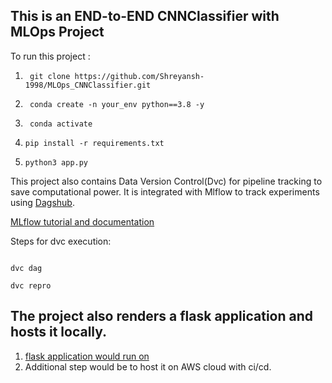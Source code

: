 ## This is an END-to-END CNNClassifier with MLOps Project

To run this project :
1. ```
    git clone https://github.com/Shreyansh-1998/MLOps_CNNClassifier.git
   ```
2. ```
    conda create -n your_env python==3.8 -y
    ```
3. ```
    conda activate
   ```
4.  ```
    pip install -r requirements.txt
    ```
5.  ```
    python3 app.py
    ```

This project also contains Data Version Control(Dvc) for pipeline tracking to save computational power. It is integrated with Mlflow to track experiments using [Dagshub](https://dagshub.com/).

[MLflow tutorial and documentation](https://mlflow.org/)

Steps for dvc execution:
```dvc init
```
```
dvc dag
```
```
dvc repro
```
## The project also renders a flask application and hosts it locally.
1. [flask application would run on](http://localhost:8080)
2. Additional step would be to host it on AWS cloud with ci/cd.